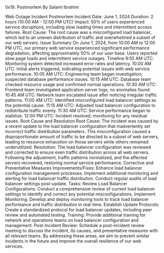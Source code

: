 0x19. Postmortem
By Salami Ibrahim

Web Outage Incident Postmortem
Incident Date: June 1, 2024
Duration: 2 hours (10:00 AM - 12:00 PM UTC)
Impact: 50% of users experienced service disruptions, including slow loading times and intermittent access failures.
Root Cause: The root cause was a misconfigured load balancer, which led to an uneven distribution of traffic and overwhelmed a subset of our web servers.
Issue Summary
On June 1, 2024, from 10:00 AM to 12:00 PM UTC, our primary web service experienced significant performance degradation, affecting approximately 50% of our user base. Users reported slow page loads and intermittent service outages.
Timeline
9:55 AM UTC: Monitoring system detected increased error rates and latency.
10:00 AM UTC: Initial alerts triggered, indicating potential issues with web service performance.
10:05 AM UTC: Engineering team began investigation; suspected database performance issues.
10:15 AM UTC: Database team checked resource usage and confirmed normal operations.
10:30 AM UTC: Frontend team investigated application server logs; no anomalies found.
10:45 AM UTC: Network team escalated issue after noticing irregular traffic patterns.
11:00 AM UTC: Identified misconfigured load balancer settings as the potential cause.
11:15 AM UTC: Adjusted load balancer configuration to redistribute traffic evenly.
11:30 AM UTC: Service performance began to stabilize.
12:00 PM UTC: Incident resolved; monitoring for any residual issues.
Root Cause and Resolution
Root Cause: The incident was caused by a recent update to the load balancer configuration that inadvertently set incorrect traffic distribution parameters. This misconfiguration caused a disproportionate amount of traffic to be directed to a subset of web servers, leading to resource exhaustion on those servers while others remained underutilized.
Resolution: The load balancer configuration was reviewed and corrected to ensure even traffic distribution across all web servers. Following the adjustment, traffic patterns normalized, and the affected servers recovered, restoring normal service performance.
Corrective and Preventative Measures
Improvements/Fixes:
Enhance load balancer configuration management processes.
Implement additional monitoring and alerting for load balancer traffic distribution.
Conduct regular audits of load balancer settings post-update.
Tasks:
Review Load Balancer Configurations: Conduct a comprehensive review of current load balancer settings to identify and correct any potential misconfigurations.
Implement Monitoring: Develop and deploy monitoring tools to track load balancer performance and traffic distribution in real-time.
Establish Update Protocols: Create a standardized protocol for load balancer updates, including peer review and automated testing.
Training: Provide additional training for network and operations teams on load balancer configuration and management.
Post-Incident Review: Schedule a post-incident review meeting to discuss the incident, its causes, and preventative measures with all relevant teams.
By addressing these areas, we aim to prevent similar incidents in the future and improve the overall resilience of our web services.



